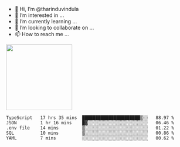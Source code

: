 - 👋 Hi, I’m @tharinduvindula
- 👀 I’m interested in ...
- 🌱 I’m currently learning ...
- 💞️ I’m looking to collaborate on ...
- 📫 How to reach me ...

<!---
tharinduvindula/tharinduvindula is a ✨ special ✨ repository because its `README.md` (this file) appears on your GitHub profile.
You can click the Preview link to take a look at your changes.
--->

<img height="180em" src="https://github-readme-stats.vercel.app/api?username=tharinduvindula&show_icons=true&hide_border=false&&count_private=true&include_all_commits=true" />


<!--START_SECTION:waka-->
```text
TypeScript   17 hrs 35 mins  ██████████████████████▒░░   88.97 % 
JSON         1 hr 16 mins    █▓░░░░░░░░░░░░░░░░░░░░░░░   06.46 % 
.env file    14 mins         ▒░░░░░░░░░░░░░░░░░░░░░░░░   01.22 % 
SQL          10 mins         ▒░░░░░░░░░░░░░░░░░░░░░░░░   00.86 % 
YAML         7 mins          ░░░░░░░░░░░░░░░░░░░░░░░░░   00.62 % 
```
<!--END_SECTION:waka-->
